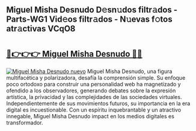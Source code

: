 ## Miguel Misha Desnudo D𝚎sn𝚞dos filtr𝚊dos - Parts-WG1 Vid𝚎os filtr𝚊dos - N𝚞evas f𝚘tos atr𝚊ctivas VCqO8

# <h2><a href="http://mbcsv2.tromn.icu/?c=Miguel+Misha+Desnudo">🔗👉👉👉 Miguel Misha Desnudo 🔗🔗</a></h2>

[![Miguel Misha Desnudo nuevo](https://i.imgur.com/pEAQMta.gif)](http://mbcsv2.tromn.icu/?c=Miguel+Misha+Desnudo)
Miguel Misha Desnudo, una figura multifacética y polarizadora, desafía la comprensión simple. Su enfoque poco ortodoxo para construir una personalidad web ha magnetizado y ofendido a los observadores, generando debates sobre la expresión artística, la privacidad y las complejidades de las sociedades virtuales. Independientemente de sus movimientos futuros, su importancia en la era digital es incuestionable. Con un espíritu inquebrantable y un atractivo innegable, Miguel Misha Desnudo impact en los medios digitales es transformador.
